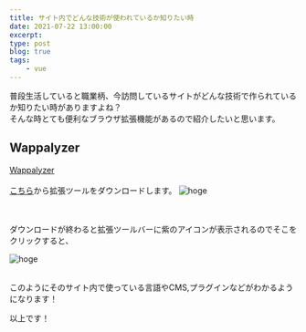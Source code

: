 ```yaml
---
title: サイト内でどんな技術が使われているか知りたい時
date: 2021-07-22 13:00:00
excerpt:
type: post
blog: true
tags:
    - vue
---
```


普段生活していると職業柄、今訪問しているサイトがどんな技術で作られているか知りたい時がありますよね？  
そんな時とても便利なブラウザ拡張機能があるので紹介したいと思います。

## Wappalyzer
[Wappalyzer](https://www.wappalyzer.com/?utm_source=popup&utm_medium=extension&utm_campaign=wappalyzer)  
<br>
[こちら](https://chrome.google.com/webstore/detail/wappalyzer/gppongmhjkpfnbhagpmjfkannfbllamg)から拡張ツールをダウンロードします。
![hoge](https://pedantic-goldberg-e70663.netlify.app/image/0722-01.png)  

<br>
<br>
ダウンロードが終わると拡張ツールバーに紫のアイコンが表示されるのでそこをクリックすると、

![hoge](https://pedantic-goldberg-e70663.netlify.app/image/0722.png)  
<br>

このようにそのサイト内で使っている言語やCMS,プラグインなどがわかるようになります！  

以上です！